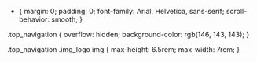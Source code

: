 - {
  margin: 0;
  padding: 0;
  font-family: Arial, Helvetica, sans-serif;
  scroll-behavior: smooth;
  }

.top_navigation {
overflow: hidden;
background-color: rgb(146, 143, 143);
}

.top_navigation .img_logo img {
max-height: 6.5rem;
max-width: 7rem;
}
